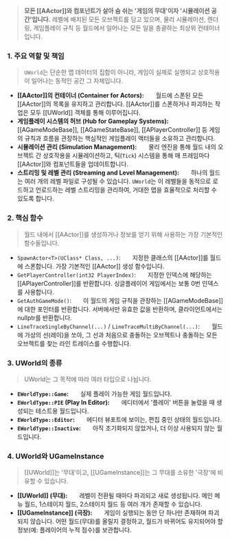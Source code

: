 > **모든 [[AActor]]와 컴포넌트가 살아 숨 쉬는 '게임의 무대'이자 '시뮬레이션 공간'입니다.** 레벨에 배치된 모든 오브젝트를 담고 있으며, 물리 시뮬레이션, 렌더링, 게임플레이 규칙 등 월드에서 일어나는 모든 일을 총괄하는 최상위 컨테이너입니다.

### **1. 주요 역할 및 책임**
> `UWorld`는 단순한 맵 데이터의 집합이 아니라, 게임이 실제로 실행되고 상호작용이 일어나는 동적인 공간 그 자체입니다.
* **[[AActor]]의 컨테이너 (Container for Actors):**
      월드에 스폰된 모든 [[AActor]]의 목록을 유지하고 관리합니다. [[AActor]]를 스폰하거나 파괴하는 작업은 모두 [[UWorld]] 객체를 통해 이루어집니다.
* **게임플레이 시스템의 허브 (Hub for Gameplay Systems):**
      [[AGameModeBase]], [[AGameStateBase]], [[APlayerController]] 등 게임의 규칙과 흐름을 관장하는 핵심적인 게임플레이 액터들을 소유하고 관리합니다.
* **시뮬레이션 관리 (Simulation Management):**
      물리 엔진을 통해 월드 내의 오브젝트 간 상호작용을 시뮬레이션하고, 틱(`Tick`) 시스템을 통해 매 프레임마다 [[AActor]]와 컴포넌트들을 업데이트합니다.
* **스트리밍 및 레벨 관리 (Streaming and Level Management):**
      하나의 월드는 여러 개의 레벨 파일로 구성될 수 있습니다. `UWorld`는 이 레벨들을 동적으로 로드하고 언로드하는 레벨 스트리밍을 관리하여, 거대한 맵을 효율적으로 처리할 수 있도록 합니다.

### **2. 핵심 함수**
> 월드 내에서 [[AActor]]를 생성하거나 정보를 얻기 위해 사용하는 가장 기본적인 함수들입니다.
* `SpawnActor<T>(UClass* Class, ...)`:
      지정한 클래스의 [[AActor]]를 월드에 스폰합니다. 가장 기본적인 [[AActor]] 생성 함수입니다.
* `GetPlayerController(int32 PlayerIndex)`:
      지정한 인덱스에 해당하는 [[APlayerController]]를 반환합니다. 싱글플레이어 게임에서는 보통 0번 인덱스를 사용합니다.
* `GetAuthGameMode()`:
      이 월드의 게임 규칙을 관장하는 [[AGameModeBase]]에 대한 포인터를 반환합니다. 서버에서만 유효한 값을 반환하며, 클라이언트에서는 nullptr를 반환합니다.
* `LineTraceSingleByChannel(...)` / `LineTraceMultiByChannel(...)`:
      월드에 가상의 선(레이)을 쏘아, 그 선과 처음으로 충돌하는 오브젝트나 충돌하는 모든 오브젝트를 찾는 라인 트레이스를 수행합니다.

### **3. UWorld의 종류**
> UWorld는 그 목적에 따라 여러 타입으로 나뉩니다.
* **`EWorldType::Game`:**
      실제 플레이 가능한 게임 월드입니다.
* **`EWorldType::PIE` (Play In Editor):**
      에디터에서 '플레이' 버튼을 눌렀을 때 생성되는 테스트용 월드입니다.
* **`EWorldType::Editor`:**
      에디터 뷰포트에 보이는, 편집 중인 상태의 월드입니다.
* **`EWorldType::Inactive`:**
      아직 초기화되지 않았거나, 더 이상 사용되지 않는 월드입니다.

### **4. UWorld와 UGameInstance**
> [[UWorld]]는 '무대'이고, [[UGameInstance]]는 그 무대를 소유한 '극장'에 비유할 수 있습니다.
* **[[UWorld]] (무대):**
      레벨이 전환될 때마다 파괴되고 새로 생성됩니다. 메인 메뉴 월드, 1스테이지 월드, 2스테이지 월드 등 여러 개가 존재할 수 있습니다.
* **[[UGameInstance]] (극장):**
      게임이 실행되는 동안 단 하나만 존재하며 파괴되지 않습니다. 어떤 월드(무대)를 올릴지 결정하고, 월드가 바뀌어도 유지되어야 할 정보(예: 플레이어의 누적 점수)를 보관합니다.